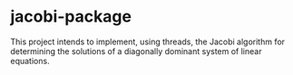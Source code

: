 # jacobi-package
This project intends to implement, using threads, the Jacobi algorithm for determining the solutions of a diagonally dominant system of linear equations. 
